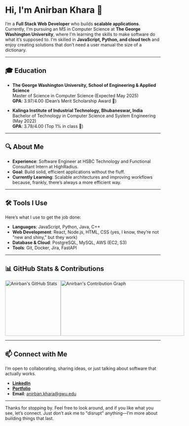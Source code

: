 # Hi, I'm Anirban Khara 👋

I’m a **Full Stack Web Developer** who builds **scalable applications**. Currently, I'm pursuing an MS in Computer Science at **The George Washington University**, where I’m learning the skills to make software do what it’s supposed to. I’m skilled in **JavaScript, Python, and cloud tech** and enjoy creating solutions that don’t need a user manual the size of a dictionary.

---

## 🎓 Education

- **The George Washington University, School of Engineering & Applied Science**  
  Master of Science in Computer Science (Expected May 2025)  
  **GPA**: 3.97/4.00 (Dean’s Merit Scholarship Award 🎉)

- **Kalinga Institute of Industrial Technology, Bhubaneswar, India**  
  Bachelor of Technology in Computer Science and System Engineering (May 2022)  
  **GPA**: 3.78/4.00 (Top 1% in class 💪)

---

## 🔍 About Me

- **Experience**: Software Engineer at HSBC Technology and Functional Consultant Intern at HighRadius.
- **Goal**: Build solid, efficient applications without the fluff.
- **Currently Learning**: Scalable architectures and improving workflows because, frankly, there’s always a more efficient way.

---

## 🛠️ Tools I Use

Here’s what I use to get the job done:

- **Languages**: JavaScript, Python, Java, C++
- **Web Development**: React, Node.js, HTML, CSS (yes, I know, they’re not "new and shiny," but they work)
- **Database & Cloud**: PostgreSQL, MySQL, AWS (EC2, S3)
- **Tools**: Git, Docker, Jira, FastAPI

---


## 📊 GitHub Stats & Contributions

<div style="display: flex; align-items: center; justify-content: space-between;">

  <img src="https://github-readme-stats.vercel.app/api?username=listerys&show_icons=true&theme=tokyonight" alt="Anirban's GitHub Stats" height="180px"/>

  <img src="https://github-readme-activity-graph.vercel.app/graph?username=listerys&theme=github" alt="Anirban's Contribution Graph" height="180px" width="400px"/>
  
</div>

---

## 📫 Connect with Me

I’m open to collaborating, sharing ideas, or just talking about software that actually works.

- **[LinkedIn](https://www.linkedin.com/in/anirbankhara3)**
- **[Portfolio](https://www.linkedin.com/in/anirbankhara3/)**
- **Email**: [anirban.khara@gwu.edu](mailto:anirban.khara@gwu.edu)

---

Thanks for stopping by. Feel free to look around, and if you like what you see, let’s connect. Just don’t ask me to "disrupt" anything—I’m more about building things that last.
